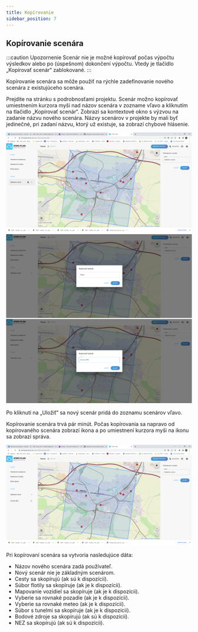 ```yaml
---
title: Kopírovanie
sidebar_position: 7
---
```


## Kopírovanie scenára


:::caution Upozornenie
Scenár nie je možné kopírovať počas výpočtu výsledkov alebo po (úspešnom) dokončení výpočtu. Vtedy je tlačidlo „Kopírovať scenár“ zablokované.
:::

Kopírovanie scenára sa môže použiť na rýchle zadefinovanie nového scenára z existujúceho scenára.

Prejdite na stránku s podrobnosťami projektu. Scenár možno kopírovať umiestnením kurzora myši nad názov scenára v zozname vľavo a kliknutím na tlačidlo „Kopírovať scenár“. Zobrazí sa kontextové okno s výzvou na zadanie názvu nového scenára. Názvy scenárov v projekte by mali byť jedinečné, pri zadaní názvu, ktorý už existuje, sa zobrazí chybové hlásenie.

![Duplicating a scenario](./images/scenario_duplicate_sk.png)
![Duplicating a scenario: specify name](./images/scenario_duplicate_name_sk.png)
![Duplicating a scenario: specify name](./images/scenario_duplicate_name2_sk.png)

Po kliknutí na „Uložiť“ sa nový scenár pridá do zoznamu scenárov vľavo.

Kopírovanie scenára trvá pár minút. Počas kopírovania sa napravo od kopírovaného scenára zobrazí ikona a po umiestnení kurzora myši na ikonu sa zobrazí správa.

![Duplicating a scenario: specify name](./images/scenario_duplicate_progress_sk.png)

Pri kopírovaní scenára sa vytvoria nasledujúce dáta:

- Názov nového scenára zadá používateľ.
- Nový scenár nie je základným scenárom.
- Cesty sa skopírujú (ak sú k dispozícii).
- Súbor flotily sa skopíruje (ak je k dispozícii).
- Mapovanie vozidiel sa skopíruje (ak je k dispozícii).
- Vyberie sa rovnaké pozadie (ak je k dispozícii).
- Vyberie sa rovnaké meteo (ak je k dispozícii).
- Súbor s tunelmi sa skopíruje (ak je k dispozícii).
- Bodové zdroje sa skopírujú (ak sú k dispozícii).
- NEZ sa skopírujú (ak sú k dispozícii).
